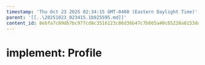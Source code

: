 ```yaml
---
timestamp: 'Thu Oct 23 2025 02:34:15 GMT-0400 (Eastern Daylight Time)'
parent: '[[..\20251023_023415.1b925595.md]]'
content_id: 8ebfa7c89db7bc977cd8c3516123c86d36b47c7b665a40c65228a8153ddc68b1
---
```


# implement: Profile
